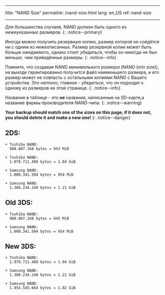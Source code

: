 * * *

title: "NAND Size" permalink: /nand-size.html lang: en_US ref: nand-size

* * *

Для большинства случаев, NAND должен быть одного из нижеуказанных размеров. {: .notice--primary}

Иногда можно получить резервную копию, размер которой не сойдётся ни с одним из нижеописанных. Размер резервной копии может быть больше ожидаемого, однако стоит убедиться, чтобы он никогда не был *меньше*, чем приведённые размеры. {: .notice--info}

Помните, что создавая NAND *минимального размера* (NAND (min size)), на выходе гарантированно получится файл наименьшего размера, и его размер может не совпасть с остальными копиями NAND с Вашего устройства. Это неплохо, главное - убедиться, что он подходит к одному из размеров на этой странице. {: .notice--info}

Названия в таблице - это **не** названия, написанные на SD-карте,а название фирмы производителя NAND-чипа. {: .notice--warning}

**Your backup should match one of the sizes on this page; if it does not, you should delete it and make a new one!** {: .notice--danger}

## 2DS:

    + Toshiba NAND:     
      988.807.168 bytes = 943 MiB    
    
    + Toshiba NAND:    
      1.979.711.488 bytes = 1.84 GiB    
    
    + Samsung NAND:    
      1.000.341.504 bytes = 954 MiB    
    
    + Samsung NAND:    
      1.300.234.240 bytes = 1.21 GiB    
    

## Old 3DS:

    + Toshiba NAND:     
      988.807.168 bytes = 943 MiB    
    
    + Samsung NAND:    
      1.000.341.504 bytes = 954 MiB    
    

## New 3DS:

    + Toshiba NAND:    
      1.979.711.488 bytes = 1.84 GiB    
    
    + Samsung NAND:    
      1.300.234.240 bytes = 1.21 GiB    
    
    + Samsung NAND:
      1.954.545.664 bytes = 1.82 GiB